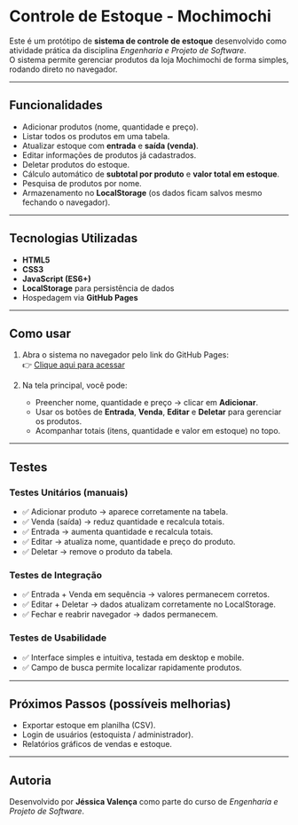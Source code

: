 # Controle de Estoque - Mochimochi

Este é um protótipo de **sistema de controle de estoque** desenvolvido como atividade prática da disciplina *Engenharia e Projeto de Software*.  
O sistema permite gerenciar produtos da loja Mochimochi de forma simples, rodando direto no navegador.

---

## Funcionalidades
- Adicionar produtos (nome, quantidade e preço).
- Listar todos os produtos em uma tabela.
- Atualizar estoque com **entrada** e **saída (venda)**.
- Editar informações de produtos já cadastrados.
- Deletar produtos do estoque.
- Cálculo automático de **subtotal por produto** e **valor total em estoque**.
- Pesquisa de produtos por nome.
- Armazenamento no **LocalStorage** (os dados ficam salvos mesmo fechando o navegador).

---

## Tecnologias Utilizadas
- **HTML5**
- **CSS3**
- **JavaScript (ES6+)**
- **LocalStorage** para persistência de dados
- Hospedagem via **GitHub Pages**

---

## Como usar
1. Abra o sistema no navegador pelo link do GitHub Pages:  
   👉 [Clique aqui para acessar](https://seuusuario.github.io/estoque-mochimochi/)  

2. Na tela principal, você pode:
   - Preencher nome, quantidade e preço → clicar em **Adicionar**.
   - Usar os botões de **Entrada**, **Venda**, **Editar** e **Deletar** para gerenciar os produtos.
   - Acompanhar totais (itens, quantidade e valor em estoque) no topo.

---

## Testes

### Testes Unitários (manuais)
- ✅ Adicionar produto → aparece corretamente na tabela.  
- ✅ Venda (saída) → reduz quantidade e recalcula totais.  
- ✅ Entrada → aumenta quantidade e recalcula totais.  
- ✅ Editar → atualiza nome, quantidade e preço do produto.  
- ✅ Deletar → remove o produto da tabela.  

### Testes de Integração
- ✅ Entrada + Venda em sequência → valores permanecem corretos.  
- ✅ Editar + Deletar → dados atualizam corretamente no LocalStorage.  
- ✅ Fechar e reabrir navegador → dados permanecem.  

### Testes de Usabilidade
- ✅ Interface simples e intuitiva, testada em desktop e mobile.  
- ✅ Campo de busca permite localizar rapidamente produtos.  

---

## Próximos Passos (possíveis melhorias)
- Exportar estoque em planilha (CSV).  
- Login de usuários (estoquista / administrador).  
- Relatórios gráficos de vendas e estoque.  

---

## Autoria
Desenvolvido por **Jéssica Valença** como parte do curso de *Engenharia e Projeto de Software*.  
